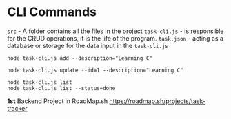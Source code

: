# CLI Commands
`src` - A folder contains all the files in the project
`task-cli.js` - is responsible for the CRUD operations, it is the life of the program.
`task.json` - acting as a database or storage for the data input in the `task-cli.js`
```adding
node task-cli.js add --description="Learning C"
```
```marking as done
node task-cli.js update --id=1 --description="Learning C"
```
```listing all status accordingly
node task-cli.js list
node task-cli.js list --status=done
```

**1st** Backend Project in RoadMap.sh 
https://roadmap.sh/projects/task-tracker